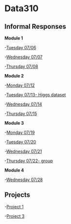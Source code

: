 # Data310

## Informal Responses
**Module 1**

-[Tuesday 07/06](week1.md)

-[Wednesday 07/07](wedw1.md)

-[Thursday 07/08](https://tyeatts75.github.io/Data310/thurs1.html)

**Module 2**

-[Monday 07/12](https://gwen013.github.io/data310/Monday12Response.html)

-[Tuesday 07/13- Higgs dataset](tuew2.md)

-[Wednesday 07/14](wedw2.md)

-[Thursday 07/15](thurw2.md)

**Module 3**

-[Monday 07/19](monw3.md)

-[Tuesday 07/20](tuew3.md)

-[Wednesday 07/21](wedw3.md)

-[Thursday 07/22- group](https://gwen013.github.io/data310/22ThursdayResponse.html)

**Module 4**

-[Wednesday 07/28](wedw4.md)


## Projects

-[Project 1](Project1.md)

-[Project 3](project3.md)